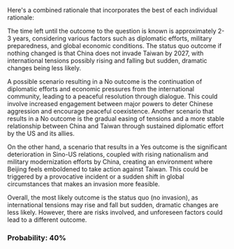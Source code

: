 Here's a combined rationale that incorporates the best of each individual rationale:

The time left until the outcome to the question is known is approximately 2-3 years, considering various factors such as diplomatic efforts, military preparedness, and global economic conditions. The status quo outcome if nothing changed is that China does not invade Taiwan by 2027, with international tensions possibly rising and falling but sudden, dramatic changes being less likely.

A possible scenario resulting in a No outcome is the continuation of diplomatic efforts and economic pressures from the international community, leading to a peaceful resolution through dialogue. This could involve increased engagement between major powers to deter Chinese aggression and encourage peaceful coexistence. Another scenario that results in a No outcome is the gradual easing of tensions and a more stable relationship between China and Taiwan through sustained diplomatic effort by the US and its allies.

On the other hand, a scenario that results in a Yes outcome is the significant deterioration in Sino-US relations, coupled with rising nationalism and military modernization efforts by China, creating an environment where Beijing feels emboldened to take action against Taiwan. This could be triggered by a provocative incident or a sudden shift in global circumstances that makes an invasion more feasible.

Overall, the most likely outcome is the status quo (no invasion), as international tensions may rise and fall but sudden, dramatic changes are less likely. However, there are risks involved, and unforeseen factors could lead to a different outcome.

### Probability: 40%